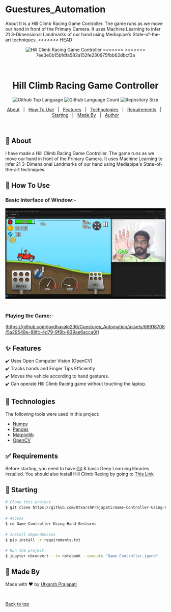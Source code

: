 # Guestures_Automation
About It is a Hill Climb Racing Game Controller. The game runs as we move our hand in front of the Primary Camera. It uses Machine Learning to infer 21 3-Dimensional Landmarks of our hand using Mediapipe's State-of-the-art techniques.
<<<<<<< HEAD
<div align="center" id="top"> 
  <img src="./.github/app.gif" alt="Hill Climb Racing Game Controller" />
=======
>>>>>>> 7ee3e0b15bfdfa582a152fe230975fbb62dbcf2a

  &#xa0;


</div>

<h1 align="center">Hill Climb Racing Game Controller</h1>

<p align="center">
  <img alt="Github Top Language" src="https://img.shields.io/github/languages/top/UtkarshPrajapati/Game-Controller-Using-Hand-Gestures?color=56BEB8">

  <img alt="Github Language Count" src="https://img.shields.io/github/languages/count/UtkarshPrajapati/Game-Controller-Using-Hand-Gestures?color=56BEB8">

  <img alt="Repository Size" src="https://img.shields.io/github/repo-size/UtkarshPrajapati/Game-Controller-Using-Hand-Gestures?color=56BEB8">

  <!-- <img alt="Github issues" src="https://github.com/jaydhavale236/Guestures_Automation/assets/68918708/5a29548e-88fc-4d79-9f9b-839ae6acca0f" /> -->
  

  <!-- <img alt="Github forks" src="https://github.com/jaydhavale236/Guestures_Automation/assets/68918708/5a29548e-88fc-4d79-9f9b-839ae6acca0f" /> -->

  <!-- <img alt="Github stars" src="https://github.com/jaydhavale236/Guestures_Automation/assets/68918708/5a29548e-88fc-4d79-9f9b-839ae6acca0f" /> -->
</p>



<p align="center">
  <a href="#dart-about">About</a> &#xa0; | &#xa0; 
  <a href="#dart-How-To-Use">How To Use</a> &#xa0; | &#xa0; 
  <a href="#sparkles-features">Features</a> &#xa0; | &#xa0;
  <a href="#rocket-technologies">Technologies</a> &#xa0; | &#xa0;
  <a href="#white_check_mark-requirements">Requirements</a> &#xa0; | &#xa0;
  <a href="#checkered_flag-starting">Starting</a> &#xa0; | &#xa0;
  <a href="#memo-Made-By">Made By</a> &#xa0; | &#xa0;
  <a href="https://github.com/UtkarshPrajapati" target="_blank">Author</a>
</p>

<br>

## :dart: About ##

I have made a Hill Climb Racing Game Controller. The game runs as we move our hand in front of the Primary Camera. It uses Machine Learning to infer 21 3-Dimensional Landmarks of our hand using Mediapipe's State-of-the-art techniques.

## :dart: How To Use ##

### Basic Interface of Window:-
![Basic Interface of Window](https://github.com/jaydhavale236/Guestures_Automation/blob/c9ac24256258b69273dfbbb687f66c037b78f787/GAS.png).

### Playing the Game:-
(https://github.com/jaydhavale236/Guestures_Automation/assets/68918708/5a29548e-88fc-4d79-9f9b-839ae6acca0f)


## :sparkles: Features ##

:heavy_check_mark: Uses Open Computer Vision (OpenCV)\
:heavy_check_mark: Tracks hands and Finger Tips Efficiently\
:heavy_check_mark: Moves the vehicle according to hand gestures. \
:heavy_check_mark: Can operate Hill Climb Racing game without touching the laptop.

## :rocket: Technologies ##

The following tools were used in this project:

- [Numpy](https://numpy.org/)
- [Pandas](https://pandas.pydata.org/)
- [Matplotlib](https://matplotlib.org/)
- [OpenCV](https://opencv.org/)

## :white_check_mark: Requirements ##

Before starting, you need to have [Git](https://git-scm.com) & basic Deep Learning libraries installed.
You should also install Hill Climb Racing by going to <a href="https://www.microsoft.com/en-us/p/hill-climb-racing/9wzdncrdcwk8?activetab=pivot:overviewtab" target="_blank">This Link</a>

## :checkered_flag: Starting ##

```bash
# Clone this project
$ git clone https://github.com/UtkarshPrajapati/Game-Controller-Using-Hand-Gestures.git

# Access
$ cd Game-Controller-Using-Hand-Gestures

# Install dependencies
$ pip install -r requirements.txt

# Run the project
$ jupyter nbconvert --to notebook --execute "Game Controller.ipynb"

```

## :memo: Made By ##

Made with :heart: by <a href="https://github.com/UtkarshPrajapati" target="_blank">Utkarsh Prajapati</a>

&#xa0;

<a href="#top">Back to top</a>

